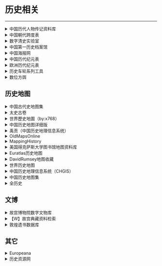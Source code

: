 # 历史相关

---

<div class="grid">
    <div><details><summary>中国历代人物传记资料库</summary><p>复旦和哈佛合作的历史人物传记数据库。<br/><a href="https://projects.iq.harvard.edu/chinesecbdb" target="_blank" role="button" class="outline">访问网站</a></p></details></div>
    <div><details><summary>中国朝代跨度表</summary><p>网友整理的中国朝代跨度表，是一个Excel文件，需要下载查看。<br/><a href="https://wwpan.lanzoul.com/iyUrT01inj6d" target="_blank" role="button" class="outline">蓝奏云链接</a></p></details></div>
    <div><details><summary>数字清史实验室</summary><p>由教育部人文社科研究基地清史研究所主持，成立于2018年1月14日。实验室致力于清史数据的开发与共享，致力于打造集时空于一体的数据平台。<br/>目前可用的数据库包括：清史专题数据库；中国历史官员量化数据库——清代，缙绅录；清代以来经济史数据<br/><a href="http://39.96.59.69/" target="_blank" role="button" class="outline">访问网站</a></p></details></div>
</div>
<div class="grid">
    <div><details><summary>中国第一历史档案馆</summary><p>有很多可以查的数据，比如可以全文检索《清会典》、《清实录》等书，以及可以查询清朝档案。<br/><a href="http://www.lsdag.com/" target="_blank" role="button" class="outline">访问网站</a></p></details></div>
    <div><details><summary>中国海报网</summary><p>一个收录了超过3050张中国宣传海报的网站，其中包含有关其历史、背景和设计的信息。<br/><a href="https://www.chineseposters.net/" target="_blank" role="button" class="outline">访问网站</a></p></details></div>
    <div><details><summary>中国历代纪元表</summary><p>网友整理的一个中国历代纪元表，很详细。<br/><a href="https://wwpan.lanzoul.com/iutJJ03plxqj" target="_blank" role="button" class="outline">访问网站</a></p></details></div>
</div>
<div class="grid">
    <div><details><summary>欧洲历代纪元表</summary><p>网友整理的一个欧洲历代纪元表，很详细。<br/><a href="https://wwpan.lanzoul.com/ijH9E03plxpi" target="_blank" role="button" class="outline">访问网站</a></p></details></div>
    <div> <details><summary>历史车轮系列工具</summary><p>提供中西历转换器、时光日历、历史长河图、历史卷轴动画、人物生平时间轴、简易历史地图等工具。<br/><a href="https://www.lishichelun.com/wheel" target="_blank" role="button" class="outline">访问网站</a></p></details></div>
    <div><details><summary>数位方舆</summary><p>一个可以找到一些中国历史相关的图片的网站<br/><a href="https://digitalatlas.ascdc.sinica.edu.tw/index.jsp" target="_blank" role="button" class="outline">访问网站</a></p></details></div>
</div>

## 历史地图

<div class="grid">
    <div><details><summary>中国古代史地图集</summary><p>由郭刚教授整理的中国古代地图，内容比较少。<br/><a href="https://home.olemiss.edu/~gg/hstrymap/lishidit.htm" target="_blank" role="button" class="outline">访问网站</a></p></details></div>
    <div><details><summary>太史古卷</summary><p>在线的中国历史地图（用现代地图渲染的），支持每年的郡县标记和查询。拖动滑块和直接输入数字就可以看到相应年份的郡县地图。而且还支持了年号和在位时间的搜索和索引。<br/><a href="https://hisgeomap.com/" target="_blank" role="button" class="outline">访问网站</a></p></details></div>
    <div><details><summary>世界歷史地圖（by:x768）</summary><p>有中文、英文、日文三种语言；时间从公元前4000年开始，最新更新到了2014年；除了表明一个时期的全球势力分布，还表明了该势力的统治者。原作者提供的是离线版本，本站自行维护了一个在线版本，但功能残缺，请自行选择。<br/><a href="http://x768.com/w/twha.zh-hant" target="_blank" role="button" class="outline">离线版本</a><br/><a href="https://mmo.rth.app/" target="_blank" role="button" class="outline">在线版本</a></p></details></div>
</div>
<div class="grid">
    <div><details><summary>中国历史地图详细版</summary><p>涵盖了中国重大历史事件导致的地图疆域的变化，文件较大，以百度网盘的形式提供，下载后离线使用。<br/><a href="https://pan.baidu.com/s/1mgKFhB6" target="_blank" role="button" class="outline">网盘链接</a></p></details></div>
    <div><details><summary>禹贡（中国历史地理信息系统）</summary><p>复旦大学和哈佛合作开发的一个历史地图系统，实测在线版好像有一些问题，建议下载使用。<br/><a href="http://yugong.fudan.edu.cn/views/chgis_index.php" target="_blank" role="button" class="outline">访问网站</a></p></details></div>
    <div><details><summary>OldMapsOnline</summary><p>在线旧地图查询，有一个似乎很高级的查找系统。（英文）<br/><a href="https://www.oldmapsonline.org/" target="_blank" role="button" class="outline">访问网站</a></p></details></div>
</div>
<div class="grid">
    <div><details><summary>MappingHistory</summary><p>按各大洲分类，可以选择不同的历史时期时间段进入子页面，子页面还能播放动画展示地图变化情况的历史地图网站。（英文，没有亚洲部分）<br/><a href="https://mappinghistory.uoregon.edu/english/index.html" target="_blank" role="button" class="outline">访问网站</a></p></details></div>
    <div><details><summary>美国得克萨斯大学图书馆地图资料库</summary><p>分类收集了世界各国各时期的地图，20世纪以后的地图绝大多数都由中央情报局提供。<br/><a href="https://maps.lib.utexas.edu/maps/" target="_blank" role="button" class="outline">访问网站</a></p></details></div>
    <div><details><summary>Euratlas历史地图</summary><p>主要收集了欧洲、中东、古罗马和世界地图。（英文）<br/><a href="https://www.euratlas.net/history/index.html" target="_blank" role="button" class="outline">访问网站</a></p></details></div>
</div>
<div class="grid">
    <div><details><summary>DavidRumsey地图收藏</summary><p>一个地图收集网站，看起来挺高端的。（英文）<br/><a href="https://www.davidrumsey.com/" target="_blank" role="button" class="outline">访问网站</a></p></details></div>
    <div><details><summary>世界历史地图</summary><p>外国网友们自行绘制的世界历史地图。（英文）<br/><a href="https://www.worldhistorymaps.info/" target="_blank" role="button" class="outline">访问网站</a></p></details></div>
    <div><details><summary>中国历史地理信息系统（CHGIS）</summary><p>一个免费的中国朝代地名和历史行政单位数据库。（需要下载使用，但提供了在线查询入口）<br/><a href="http://chgis.fas.harvard.edu/" target="_blank" role="button" class="outline">访问网站</a><br/><a href="https://sites.fas.harvard.edu/~chgis/search/" target="_blank" role="button" class="outline">在线查询入口</a></p></details></div>
</div>
<div class="grid">
    <div><details><summary>中国历史地图集</summary><p>谭其骧先生主编的《中国历史地图集》的扫描版本（是一个压缩包，下载解压后使用），如果此链接失效，这套图书也可以在Zlibrary上找到。<br/><a href="https://drive.b-hu.org/Index/%E4%B8%AD%E5%9B%BD%E5%8E%86%E5%8F%B2%E5%9C%B0%E5%9B%BE%E9%9B%86.rar" target="_blank" role="button" class="outline">点击下载</a></p></details></div>
    <div><details><summary>全历史</summary><p>一个可以很方便的查询时空地图和人物关系图谱的网站，也有app<br/><a href="https://www.allhistory.com/" target="_blank" role="button" class="outline">访问网站</a></p></details></div>
    <div> </div>
</div>

## 文博

<div class="grid">
    <div><details><summary>故宫博物院数字文物库</summary><p>故宫博物院出品的文物数据库，可以检索到文物的基本信息和图片，收录了8万多件文物<br/><a href="https://digicol.dpm.org.cn/" target="_blank" role="button" class="outline">访问网站</a></p></details></div>
    <div><details><summary>【W】故宫典藏资料检索</summary><p>台湾国立故宫博物院出品的文物检索系统，可以查询文物的基本信息和高清图片，收录了10万多件文物<br/><a href="https://digitalarchive.npm.gov.tw/" target="_blank" role="button" class="outline">访问网站</a></p></details></div>
    <div><details><summary>敦煌遗书数据库</summary><p>由敦煌研究所开发的数据库系统，可以查询到敦煌文书的高清图片和对应的文字内容<br/><a href="https://dhyssjk.dha.ac.cn/dbc_ys/" target="_blank" role="button" class="outline">访问网站</a></p></details></div>
</div>

## 其它

<div class="grid">
    <div><details><summary>Europeana</summary><p>一个免费数字图书馆，整合了欧洲各图书馆、博物馆至少四百万笔的数字资源，影像、地图、照片、电子书、报纸、影片，3D等均有。网页以英文为主（有欧洲各语种可选择）<br/><a href="https://www.europeana.eu/en" target="_blank" role="button" class="outline">访问网站</a></p></details></div>
    <div><details><summary>历史资源网</summary><p>香港中文大学教育学院的历史网站，有一些历史资料<br/><a href="https://www.fed.cuhk.edu.hk/history/" target="_blank" role="button" class="outline">访问网站</a></p></details></div>
    <div> </div>
</div>
